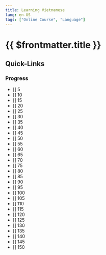 ```yaml
---
title: Learning Vietnamese
lang: en-US
tags: ["Online Course", "Language"]
---
```


# {{ $frontmatter.title }}

<TagBadge />


## Quick-Links

### Progress

- [] 5
- [] 10
- [] 15
- [] 20
- [] 25
- [] 30
- [] 35
- [] 40
- [] 45
- [] 50
- [] 55
- [] 60
- [] 65
- [] 70
- [] 75
- [] 80
- [] 85
- [] 90
- [] 95
- [] 100
- [] 105
- [] 110
- [] 115
- [] 120
- [] 125
- [] 130
- [] 135
- [] 140
- [] 145
- [] 150